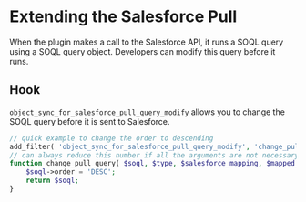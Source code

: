# Extending the Salesforce Pull

When the plugin makes a call to the Salesforce API, it runs a SOQL query using a SOQL query object. Developers can modify this query before it runs.

## Hook

`object_sync_for_salesforce_pull_query_modify` allows you to change the SOQL query before it is sent to Salesforce.

```php
// quick example to change the order to descending
add_filter( 'object_sync_for_salesforce_pull_query_modify', 'change_pull_query', 10, 6 );
// can always reduce this number if all the arguments are not necessary
function change_pull_query( $soql, $type, $salesforce_mapping, $mapped_fields, $salesforce_mapping, $mapped_fields ) {
	$soql->order = 'DESC';
	return $soql;
}
```
